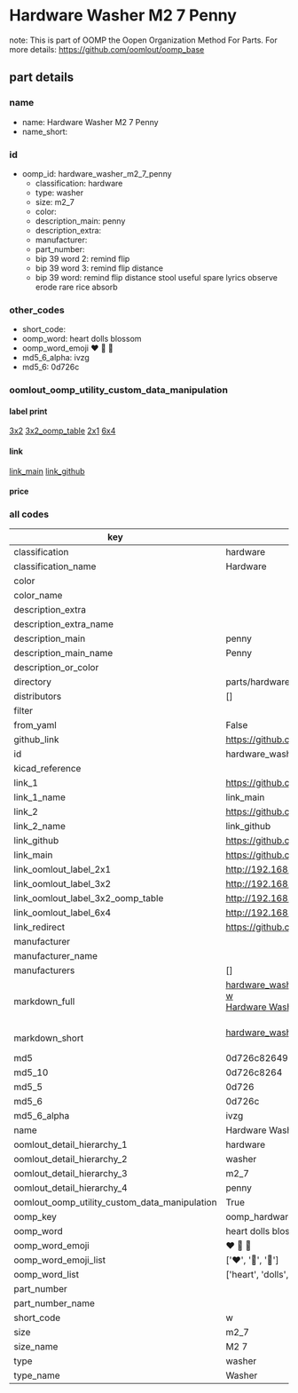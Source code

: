 # Hardware Washer M2 7 Penny  

note: This is part of OOMP the Oopen Organization Method For Parts. For more details: https://github.com/oomlout/oomp_base

##  part details
  







### name
* name: Hardware Washer M2 7 Penny
* name_short: 
### id
* oomp_id: hardware_washer_m2_7_penny
  * classification: hardware
  * type: washer
  * size: m2_7
  * color: 
  * description_main: penny
  * description_extra: 
  * manufacturer: 
  * part_number: 
  * bip 39 word 2: remind flip
  * bip 39 word 3: remind flip distance
  * bip 39 word: remind flip distance stool useful spare lyrics observe erode rare rice absorb

### other_codes
* short_code: 
* oomp_word: heart dolls blossom
* oomp_word_emoji :heart: :dolls: :blossom:
* md5_6_alpha: ivzg
* md5_6: 0d726c






### oomlout_oomp_utility_custom_data_manipulation
#### label print
[3x2](http://192.168.1.245:1112/?label=oomp%20ivzg)
[3x2_oomp_table](http://192.168.1.108:1112/?label=oomp%20ivzg)
[2x1](http://192.168.1.242:1112/?label=oomp%20ivzg)
[6x4](http://192.168.1.55:1112/?label=oomp%20ivzg)    

#### link

[link_main](https://github.com/oomlout/oomlout_oomp_version_1_messy/tree/main/parts/hardware_washer_m2_7_penny) [link_github](https://github.com/oomlout/oomlout_oomp_version_1_messy/tree/main/parts/hardware_washer_m2_7_penny)                             

#### price







### all codes 
| key | value |  
| --- | --- |  
| classification | hardware |  
| classification_name | Hardware |  
| color |  |  
| color_name |  |  
| description_extra |  |  
| description_extra_name |  |  
| description_main | penny |  
| description_main_name | Penny |  
| description_or_color |   |  
| directory | parts/hardware_washer_m2_7_penny |  
| distributors | [] |  
| filter |  |  
| from_yaml | False |  
| github_link | https://github.com/oomlout/oomlout_oomp_part_src/tree/main/parts/hardware_washer_m2_7_penny |  
| id | hardware_washer_m2_7_penny |  
| kicad_reference |  |  
| link_1 | https://github.com/oomlout/oomlout_oomp_version_1_messy/tree/main/parts/hardware_washer_m2_7_penny |  
| link_1_name | link_main |  
| link_2 | https://github.com/oomlout/oomlout_oomp_version_1_messy/tree/main/parts/hardware_washer_m2_7_penny |  
| link_2_name | link_github |  
| link_github | https://github.com/oomlout/oomlout_oomp_version_1_messy/tree/main/parts/hardware_washer_m2_7_penny |  
| link_main | https://github.com/oomlout/oomlout_oomp_version_1_messy/tree/main/parts/hardware_washer_m2_7_penny |  
| link_oomlout_label_2x1 | http://192.168.1.242:1112/?label=oomp%20ivzg |  
| link_oomlout_label_3x2 | http://192.168.1.245:1112/?label=oomp%20ivzg |  
| link_oomlout_label_3x2_oomp_table | http://192.168.1.108:1112/?label=oomp%20ivzg |  
| link_oomlout_label_6x4 | http://192.168.1.55:1112/?label=oomp%20ivzg |  
| link_redirect | https://github.com/oomlout/oomlout_oomp_version_1_messy/tree/main/parts/hardware_washer_m2_7_penny |  
| manufacturer |  |  
| manufacturer_name |  |  
| manufacturers | [] |  
| markdown_full | [hardware_washer_m2_7_penny](none)<br>[w](none)<br>[Hardware Washer M2 7 Penny](none)<br><br> |  
| markdown_short | [hardware_washer_m2_7_penny](none)<br><br> |  
| md5 | 0d726c82649870af41f7fd667f5645ae |  
| md5_10 | 0d726c8264 |  
| md5_5 | 0d726 |  
| md5_6 | 0d726c |  
| md5_6_alpha | ivzg |  
| name | Hardware Washer M2 7 Penny |  
| oomlout_detail_hierarchy_1 | hardware |  
| oomlout_detail_hierarchy_2 | washer |  
| oomlout_detail_hierarchy_3 | m2_7 |  
| oomlout_detail_hierarchy_4 | penny |  
| oomlout_oomp_utility_custom_data_manipulation | True |  
| oomp_key | oomp_hardware_washer_m2_7_penny |  
| oomp_word | heart dolls blossom |  
| oomp_word_emoji | :heart: :dolls: :blossom: |  
| oomp_word_emoji_list | [':heart:', ':dolls:', ':blossom:'] |  
| oomp_word_list | ['heart', 'dolls', 'blossom'] |  
| part_number |  |  
| part_number_name |  |  
| short_code | w |  
| size | m2_7 |  
| size_name | M2 7 |  
| type | washer |  
| type_name | Washer |  
